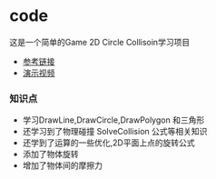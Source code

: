 # code 
这是一个简单的Game 2D  Circle Collisoin学习项目
- [参考链接](https://www.youtube.com/watch?v=hTJFcHutls8&list=PLSlpr6o9vURx4vjomFuwrFhvhV1nhJ_Jc)
- [演示视频](https://www.bilibili.com/video/BV14c411S7So/?vd_source=9c11395322e41bd54a2ed71e73f45613)

### 知识点
- 学习DrawLine,DrawCircle,DrawPolygon 和三角形
- 还学习到了物理碰撞 SolveCollision 公式等相关知识
- 还学到了运算的一些优化,2D平面上点的旋转公式
- 添加了物体旋转
- 增加了物体间的摩擦力
